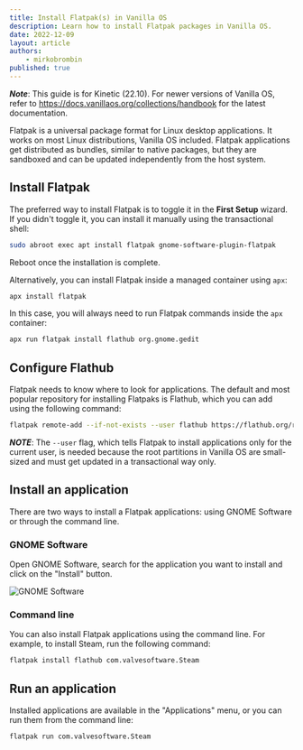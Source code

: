 ```yaml
---
title: Install Flatpak(s) in Vanilla OS
description: Learn how to install Flatpak packages in Vanilla OS.
date: 2022-12-09
layout: article
authors: 
    - mirkobrombin
published: true
---
```


**_Note_**: This guide is for Kinetic (22.10). For newer versions of Vanilla OS, refer to <https://docs.vanillaos.org/collections/handbook> for the latest documentation.

Flatpak is a universal package format for Linux desktop applications. It works on most Linux distributions, Vanilla OS included. Flatpak applications get distributed as bundles, similar to native packages, but they are sandboxed and can be updated independently from the host system.

## Install Flatpak

The preferred way to install Flatpak is to toggle it in the **First Setup**
wizard. If you didn't toggle it, you can install it manually using the transactional shell:

```bash
sudo abroot exec apt install flatpak gnome-software-plugin-flatpak
```

Reboot once the installation is complete.

Alternatively, you can install Flatpak inside a managed container using `apx`:

```bash
apx install flatpak
```

In this case, you will always need to run Flatpak commands inside the `apx` container:

```bash
apx run flatpak install flathub org.gnome.gedit
```

## Configure Flathub

Flatpak needs to know where to look for applications. The default and most popular repository for installing Flatpaks is Flathub, which you can add using the following command:

```bash
flatpak remote-add --if-not-exists --user flathub https://flathub.org/repo/flathub.flatpakrepo
```

**_NOTE_**: The `--user` flag, which tells Flatpak to install applications only for the current user, is needed because the root partitions in Vanilla OS are small-sized and must get updated in a transactional way only.

## Install an application

There are two ways to install a Flatpak applications: using GNOME Software or through the command line.

### GNOME Software

Open GNOME Software, search for the application you want to install and click on the "Install" button.

![GNOME Software](/assets/uploads/Miscellaneous/flatpak-gnome-software.webp)

### Command line

You can also install Flatpak applications using the command line. For example, to install Steam, run the following command:

```bash
flatpak install flathub com.valvesoftware.Steam
```

## Run an application

Installed applications are available in the "Applications" menu, or you can
run them from the command line:

```bash
flatpak run com.valvesoftware.Steam
```
